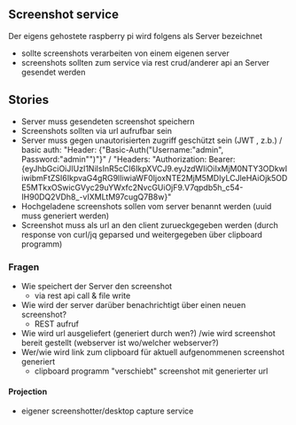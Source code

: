 ## Screenshot service

Der eigens gehostete raspberry pi wird folgens als Server bezeichnet

- sollte screenshots verarbeiten von einem eigenen server
- screenshots sollten zum service via rest crud/anderer api an Server gesendet werden

## Stories
- Server muss gesendeten screenshot speichern
- Screenshots sollten via url aufrufbar sein
- Server muss gegen unautorisierten zugriff geschützt sein (JWT , z.b.) / basic auth: "Header: {"Basic-Auth("Username:"admin", Password:"admin"")"}" / "Headers: "Authorization: Bearer: {eyJhbGciOiJIUzI1NiIsInR5cCI6IkpXVCJ9.eyJzdWIiOiIxMjM0NTY3ODkwIiwibmFtZSI6IkpvaG4gRG9lIiwiaWF0IjoxNTE2MjM5MDIyLCJleHAiOjk5ODE5MTkxOSwicGVyc29uYWxfc2NvcGUiOjF9.V7qpdb5h_c54-IH90DQ2VDh8_-vIXMLtM97cugQ7B8w}"
- Hochgeladene screenshots sollen vom server benannt werden (uuid muss generiert werden)
- Screenshot muss als url an den client zurueckgegeben werden (durch response von curl/jq geparsed und weitergegeben über clipboard programm)

### Fragen
- Wie speichert der Server den screenshot
    - via rest api call & file write
- Wie wird der server darüber benachrichtigt über einen neuen screenshot?
    - REST aufruf
- Wie wird url ausgeliefert (generiert durch wen?) /wie wird screenshot bereit gestellt (webserver ist wo/welcher webserver?)
- Wer/wie wird link zum clipboard für aktuell aufgenommenen screenshot generiert
    - clipboard programm "verschiebt" screenshot mit generierter url

#### Projection
- eigener screenshotter/desktop capture service
